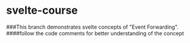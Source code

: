 # svelte-course

###This branch demonstrates svelte concepts of "Event Forwarding". 
####follow the code comments for better understanding of the concept

